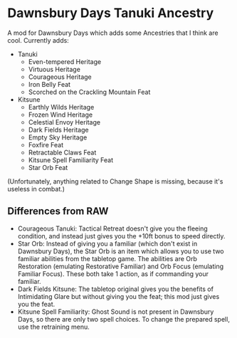 # Dawnsbury Days Tanuki Ancestry

A mod for Dawnsbury Days which adds some Ancestries that I think are cool. Currently adds:

* Tanuki
	* Even-tempered Heritage
	* Virtuous Heritage
	* Courageous Heritage	
	* Iron Belly Feat
	* Scorched on the Crackling Mountain Feat
* Kitsune
    * Earthly Wilds Heritage
	* Frozen Wind Heritage
	* Celestial Envoy Heritage
	* Dark Fields Heritage
	* Empty Sky Heritage
	* Foxfire Feat
	* Retractable Claws Feat
	* Kitsune Spell Familiarity Feat
	* Star Orb Feat

(Unfortunately, anything related to Change Shape is missing, because it's useless in combat.)

## Differences from RAW

* Courageous Tanuki: Tactical Retreat doesn't give you the fleeing condition, and instead just gives you the +10ft bonus to speed directly. 
* Star Orb: Instead of giving you a familiar (which don't exist in Dawnsbury Days), the Star Orb is an item which allows you to use two familiar abilities from the tabletop game. The abilities are Orb Restoration (emulating Restorative Familiar) and Orb Focus (emulating Familiar Focus). These both take 1 action, as if commanding your familiar.
* Dark Fields Kitsune: The tabletop original gives you the benefits of Intimidating Glare but without giving you the feat; this mod just gives you the feat.
* Kitsune Spell Familiarity: Ghost Sound is not present in Dawnsbury Days, so there are only two spell choices. To change the prepared spell, use the retraining menu.
